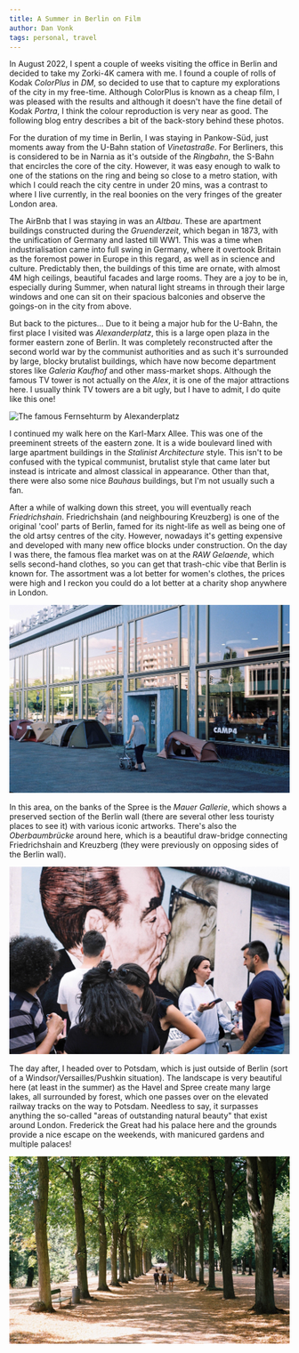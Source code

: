 ```yaml
---
title: A Summer in Berlin on Film
author: Dan Vonk
tags: personal, travel
---
```


In August 2022, I spent a couple of weeks visiting the office in Berlin and decided
to take my Zorki-4K camera with me. I found a couple of rolls of Kodak _ColorPlus_ in _DM_, so 
decided to use that to capture my explorations of the city in my free-time. 
Although ColorPlus is known as a cheap film, I was pleased with the results and although
it doesn't have the fine detail of Kodak _Portra_, I think the colour reproduction is very near
as good. The following blog entry describes a bit of the back-story behind these photos.


<!--more-->

For the duration of my time in Berlin, I was staying in Pankow-Süd, just moments
away from the U-Bahn station of _Vinetastraße_. For Berliners, this is considered to be in Narnia
as it's outside of the _Ringbahn_, the S-Bahn that encircles the core of the city. However, it was
easy enough to walk to one of the stations on the ring and being so close to a metro station, with
which I could reach the city centre in under 20 mins, was a contrast to where I live currently,
in the real boonies on the very fringes of the greater London area.

The AirBnb that I was staying in was an _Altbau_. These are apartment buildings constructed during the _Gruenderzeit_,
which began in 1873, with the unification of Germany and lasted till WW1. This was a time when industrialisation
came into full swing in Germany, where it overtook Britain as the foremost power in Europe in this regard, as well
as in science and culture. Predictably then, the buildings of this time are ornate, with almost 4M high ceilings,
beautiful facades and large rooms. They are a joy to be in, especially during Summer, when natural light streams
in through their large windows and one can sit on their spacious balconies and observe the goings-on in the city from above.

But back to the pictures... Due to it being a major hub for the U-Bahn, the first place I visited was _Alexanderplatz_, this is a large open plaza in the former eastern zone of Berlin. It was completely reconstructed after the second world war by the communist authorities and as such it's surrounded by large, blocky
brutalist buildings, which have now become department stores like _Galeria Kaufhof_ and other mass-market shops. Although the
famous TV tower is not actually on the _Alex_, it is one of the major attractions here. I usually think TV towers are a bit
ugly, but I have to admit, I do quite like this one!

![The famous Fernsehturm by Alexanderplatz](/images/000005.JPG "A view of the Fernsehturm
    near Alexanderplatz with a nice DDR mural on one of the buildings situated on Karl-Marx Allee in the foreground.")

I continued my walk here on the Karl-Marx Allee. This was one of the preeminent streets of the eastern zone. It is a wide
boulevard lined with large apartment buildings in the _Stalinist Architecture_ style. This isn't to be confused with the
typical communist, brutalist style that came later but instead is intricate and almost classical in appearance. Other than
that, there were also some nice _Bauhaus_ buildings, but I'm not usually such a fan. 

After a while of walking down this street, you will eventually reach
_Friedrichshain_. Friedrichshain (and neighbouring Kreuzberg) is one of the original 'cool' 
parts of Berlin, famed for its night-life as well as being one of the old artsy
centres of the city. However, nowadays it's getting expensive and developed with
many new office blocks under construction. On the day I was there, the famous flea
market was on at the _RAW Gelaende_, which sells second-hand clothes, so you can
get that trash-chic vibe that Berlin is known for. The assortment was a lot
better for women's clothes, the prices were high and I reckon you could do a lot
better at a charity shop anywhere in London.

![Reflections on a shop window on the Karl-Marx Allee](/images/000006.JPG "Retiree walking on Karl-Marx Allee")

In this area, on the banks of the Spree is the _Mauer Gallerie_, which shows a
preserved section of the Berlin wall (there are several other less touristy
places to see it) with various iconic artworks. There's also the
_Oberbaumbrücke_ around here, which is a beautiful draw-bridge connecting
Friedrichshain and Kreuzberg (they were previously on opposing sides of the
Berlin wall).

![Tourists at the famous kissing mural on the berlin wall.](/images/000032.JPG "Tourists at the Mauer-Gallerie")

The day after, I headed over to Potsdam, which is just outside of Berlin (sort
of a Windsor/Versailles/Pushkin situation). The landscape is very beautiful here
(at least in the summer) as the Havel and Spree create many large lakes, all
surrounded by forest, which one passes over on the elevated
railway tracks on the way to Potsdam. Needless to say, it surpasses anything the
so-called "areas of outstanding natural beauty" that exist around London.
Frederick the Great had his palace here and the grounds provide a nice escape on
the weekends, with manicured gardens and multiple palaces!

![Tree-lined path in Sanssouci](/images/000040.JPG "Family walking under the tree-lined paths on the Sanssouci grounds.")

